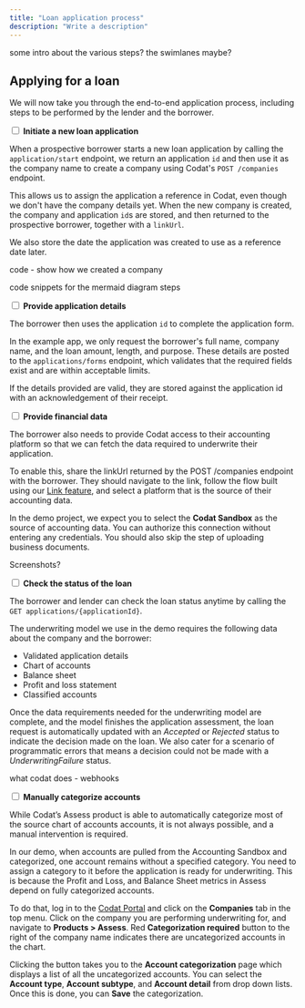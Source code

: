 ```yaml
---
title: "Loan application process"
description: "Write a description"
---
```


some intro about the various steps? the swimlanes maybe?

## Applying for a loan

We will now take you through the end-to-end application process, including steps to be performed by the lender and the borrower. 

<input type="checkbox" unchecked /> <b>Initiate a new loan application</b><br/>

When a prospective borrower starts a new loan application by calling the `application/start` endpoint, we return an application `id` and then use it as the company name to create a company using Codat's `POST /companies` endpoint. 

This allows us to assign the application a reference in Codat, even though we don't have the company details yet. When the new company is created, the company and application `id`s are stored, and then returned to the prospective borrower, together with a `linkUrl`.

We also store the date the application was created to use as a reference date later.


code - show how we created a company

code snippets for the mermaid diagram steps



<input type="checkbox" unchecked /> <b>Provide application details</b><br/>

The borrower then uses the application `id` to complete the application form.

In the example app, we only request the borrower's full name, company name, and the loan amount, length, and purpose. These details are posted to the `applications/forms` endpoint, which validates that the required fields exist and are within acceptable limits.

If the details provided are valid, they are stored against the application id with an acknowledgement of their receipt. 



<input type="checkbox" unchecked /> <b>Provide financial data</b><br/>

The borrower also needs to provide Codat access to their accounting platform so that we can fetch the data required to underwrite their application. 

To enable this, share the linkUrl returned by the POST /companies endpoint with the borrower. They should navigate to the link, follow the flow built using our [Link feature](https://docs.codat.io/auth-flow/overview), and select a platform that is the source of their accounting data. 

In the demo project, we expect you to select the **Codat Sandbox** as the source of accounting data. You can authorize this connection without entering any credentials. You should also skip the step of uploading business documents.

Screenshots?

<input type="checkbox" unchecked /> <b>Check the status of the loan</b><br/>

The borrower and lender can check the loan status anytime by calling the `GET applications/{applicationId}`. 

The underwriting model we use in the demo requires the following data about the company and the borrower:

- Validated application details
- Chart of accounts
- Balance sheet
- Profit and loss statement
- Classified accounts

Once the data requirements needed for the underwriting model are complete, and the model finishes the application assessment, the loan request is automatically updated with an _Accepted_ or _Rejected_ status to indicate the decision made on the loan. We also cater for a scenario of programmatic errors that means a decision could not be made with a _UnderwritingFailure_ status. 



what codat does - webhooks





<input type="checkbox" unchecked /> <b>Manually categorize accounts</b>  

While Codat’s Assess product is able to automatically categorize most of the source chart of accounts accounts, it is not always possible, and a manual intervention is required. 

In our demo, when accounts are pulled from the Accounting Sandbox and categorized, one account remains without a specified category. You need to assign a category to it before the application is ready for underwriting. This is because the Profit and Loss, and Balance Sheet metrics in Assess depend on fully categorized accounts.

To do that, log in to the [Codat Portal](https://app.codat.io/) and click on the **Companies** tab in the top menu. Click on the company you are performing underwriting for, and navigate to **Products > Assess**. Red **Categorization required** button to the right of the company name indicates there are uncategorized accounts in the chart. 

Clicking the button takes you to the **Account categorization** page which displays a list of all the uncategorized accounts. You can select the **Account type**, **Account subtype**, and **Account detail** from drop down lists. Once this is done, you can **Save** the categorization.